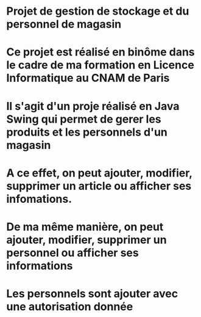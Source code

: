 # Projet de gestion de stockage et du personnel de magasin
# Ce projet est réalisé en binôme dans le cadre de ma formation en Licence Informatique au CNAM de Paris
# Il s'agit d'un proje réalisé en Java Swing qui permet de gerer les produits et les personnels d'un magasin
# A ce effet, on peut ajouter, modifier, supprimer un article ou afficher ses infomations.
# De ma même manière, on peut ajouter, modifier, supprimer un personnel ou afficher ses informations
# Les personnels sont ajouter avec une autorisation donnée

